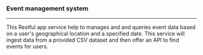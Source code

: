 ### Event management system
<hr>
    This Restful app service help to manages and and queries event data based on a user's geographical location and a specified date. This service 
  will ingest data from a provided CSV dataset and then offer an API to find events for users.

